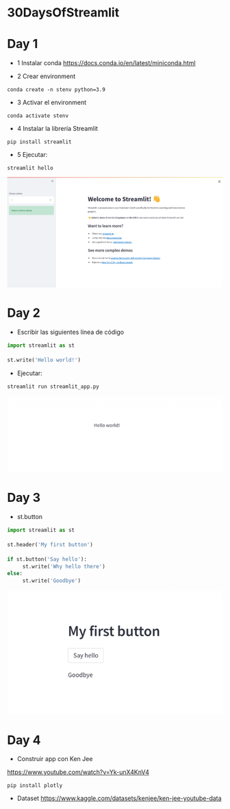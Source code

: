 # 30DaysOfStreamlit


# Day 1

- 1 Instalar conda
https://docs.conda.io/en/latest/miniconda.html 

- 2 Crear environment

~~~
conda create -n stenv python=3.9
~~~
- 3 Activar el environment

~~~
conda activate stenv
~~~
- 4 Instalar la librería Streamlit 

~~~
pip install streamlit
~~~
- 5 Ejecutar:

~~~
streamlit hello
~~~
![](./img/day1.png)

# Day 2
- Escribir las siguientes línea de código 
~~~python
import streamlit as st

st.write('Hello world!')
~~~
- Ejecutar:
~~~
streamlit run streamlit_app.py
~~~
![](./img/day2.png)

# Day 3
- st.button
~~~python
import streamlit as st

st.header('My first button')

if st.button('Say hello'):
     st.write('Why hello there')
else:
     st.write('Goodbye')
~~~
![](./img/day3.png)

#  Day 4
- Construir app con Ken Jee

https://www.youtube.com/watch?v=Yk-unX4KnV4
~~~
pip install plotly      
~~~

- Dataset
https://www.kaggle.com/datasets/kenjee/ken-jee-youtube-data
